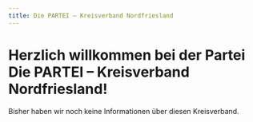 ```yaml
---
title: Die PARTEI – Kreisverband Nordfriesland
---
```


# Herzlich willkommen bei der Partei Die PARTEI &ndash; Kreisverband Nordfriesland!

Bisher haben wir noch keine Informationen über diesen Kreisverband.
